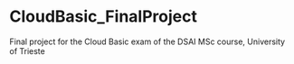# CloudBasic_FinalProject
Final project for the Cloud Basic exam of the DSAI MSc course, University of Trieste

